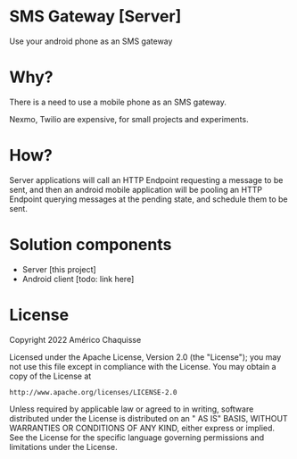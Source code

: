 SMS Gateway [Server]
=====
Use your android phone as an SMS gateway


# Why?

There is a need to use a mobile phone as an SMS gateway.

Nexmo, Twilio are expensive, for small projects and experiments.

# How?

Server applications will call an HTTP Endpoint requesting a message to be sent, and then an android mobile application
will be pooling an HTTP Endpoint querying messages at the pending state, and schedule them to be sent.

# Solution components

* Server [this project]
* Android client [todo: link here]

# License

Copyright 2022 Américo Chaquisse

Licensed under the Apache License, Version 2.0 (the "License"); you may not use this file except in compliance with the
License. You may obtain a copy of the License at

    http://www.apache.org/licenses/LICENSE-2.0

Unless required by applicable law or agreed to in writing, software distributed under the License is distributed on an "
AS IS" BASIS, WITHOUT WARRANTIES OR CONDITIONS OF ANY KIND, either express or implied. See the License for the specific
language governing permissions and limitations under the License.